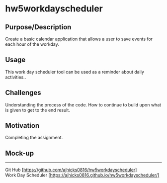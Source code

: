 # hw5workdayscheduler

## Purpose/Description
Create a basic calendar application that allows a user to save events for each hour of the workday.

## Usage
This work day scheduler tool can be used as a reminder about daily activities..

## Challenges
Understanding the process of the code. How to continue to build upon what is given to get to the end result.

## Motivation
Completing the assignment.

## Mock-up

---
Git Hub [https://github.com/ajhicks0816/hw5workdayscheduler]  
Work Day Scheduler [https://ajhicks0816.github.io/hw5workdayscheduler/]